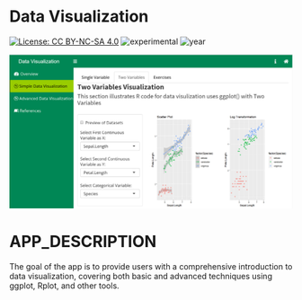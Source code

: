 # Data Visualization 

[![License: CC BY-NC-SA 4.0](https://img.shields.io/badge/License-CC%20BY--NC--SA%204.0-lightgrey.svg)](https://creativecommons.org/licenses/by-nc-sa/4.0/) ![experimental](https://img.shields.io/badge/lifecycle-experimental-orange) 
![year](https://img.shields.io/badge/year-2018-lightgrey)

![App Screenshot](../docs/screenshot.png)

# APP_DESCRIPTION

The goal of the app is to provide users with a comprehensive introduction to data visualization, covering both basic and advanced techniques using ggplot, Rplot, and other tools.

